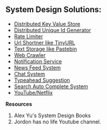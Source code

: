## System Design Solutions:

- [Distributed Key Value Store](./KeyValueStore.md)
- [Distributed Unique Id Generator](./UniqueIdGenerator.md)
- [Rate Limiter](./RateLimiter.md)
- [Url Shortner like TinyURL](./UrlShortner.md)
- [Text Storage like Pastebin](./TextStorage.md)
- [Web Crawler](./WebCrawler.md)
- [Notification Service](./NotificationService.md)
- [News Feed System](./NewsFeedSystem.md)
- [Chat System](./ChatSystem.md)
- [Typeahead Suggestion](./TypeAheadSuggestion.md)
- [Search Auto Complete System](./SearchAutoCompleteSystem.md)
- [YouTube/Netflix](./YoutubeSystem.md)

**Resources**
1. Alex Yu's System Design Books
2. Jordon has no life Youtube channel.